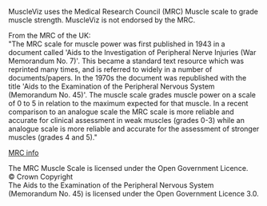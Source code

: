 MuscleViz uses the Medical Research Council (MRC) Muscle scale to grade muscle strength. MuscleViz is not endorsed by the MRC.


From the MRC of the UK:<br>
"The MRC scale for muscle power was first published in 1943 in a document called 'Aids to the Investigation of Peripheral Nerve Injuries (War Memorandum No. 7)'.  This became a standard text resource which was reprinted many times, and is referred to widely in a number of documents/papers. In the 1970s the document was republished with the title 'Aids to the Examination of the Peripheral Nervous System (Memorandum No. 45)'.
The muscle scale grades muscle power on a scale of 0 to 5 in relation to the maximum expected for that muscle. In a recent comparison to an analogue scale the MRC scale is more reliable and accurate for clinical assessment in weak muscles (grades 0-3) while an analogue scale is more reliable and accurate for the assessment of stronger muscles (grades 4 and 5)."

[MRC info](http://www.mrc.ac.uk/research/facilities-and-resources-for-researchers/mrc-scales/mrc-muscle-scale/)

The MRC Muscle Scale is licensed under the Open Government Licence. <br>
© Crown Copyright <br>
The Aids to the Examination of the Peripheral Nervous System (Memorandum No. 45) is licensed under the Open Government Licence 3.0.
